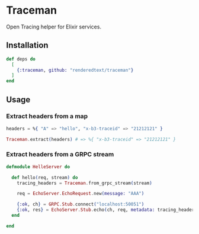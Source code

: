 # Traceman

Open Tracing helper for Elixir services.

## Installation

```elixir
def deps do
  [
    {:traceman, github: "renderedtext/traceman"}
  ]
end
```

## Usage

### Extract headers from a map

``` elixir
headers = %{ "A" => "hello", "x-b3-traceid" => "21212121" }

Traceman.extract(headers) # => %{ "x-b3-traceid" => "21212121" }
```

### Extract headers from a GRPC stream

``` elixir
defmodule HelleServer do

  def hello(req, stream) do
    tracing_headers = Traceman.from_grpc_stream(stream)

    req = EchoServer.EchoRequest.new(message: "AAA")

    {:ok, ch} = GRPC.Stub.connect("localhost:50051")
    {:ok, res} = EchoServer.Stub.echo(ch, req, metadata: tracing_headers)
  end

end
```
